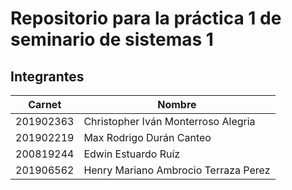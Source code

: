 # Repositorio para la práctica 1 de seminario de sistemas 1

## Integrantes

| Carnet     | Nombre                                     |
|------------|--------------------------------------------|
| 201902363  | Christopher Iván Monterroso Alegria        |
| 201902219  | Max Rodrigo Durán Canteo                   |
| 200819244  | Edwin Estuardo Ruíz                        |
| 201906562  | Henry Mariano Ambrocio Terraza Perez       |
